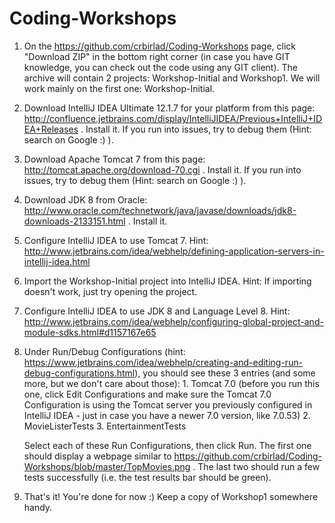Coding-Workshops
================

1. On the https://github.com/crbirlad/Coding-Workshops page, click "Download ZIP" in the bottom right corner (in case you have GIT knowledge, you can check out the code using any GIT client).
	The archive will contain 2 projects: Workshop-Initial and Workshop1. We will work mainly on the first one: Workshop-Initial.
2. Download IntelliJ IDEA Ultimate 12.1.7 for your platform from this page: http://confluence.jetbrains.com/display/IntelliJIDEA/Previous+IntelliJ+IDEA+Releases . Install it.
	If you run into issues, try to debug them (Hint: search on Google :) ).
3. Download Apache Tomcat 7 from this page: http://tomcat.apache.org/download-70.cgi . Install it. If you run into issues, try to debug them (Hint: search on Google :) ).
4. Download JDK 8 from Oracle: http://www.oracle.com/technetwork/java/javase/downloads/jdk8-downloads-2133151.html . Install it.
5. Configure IntelliJ IDEA to use Tomcat 7. Hint: http://www.jetbrains.com/idea/webhelp/defining-application-servers-in-intellij-idea.html
6. Import the Workshop-Initial project into IntelliJ IDEA. Hint: If importing doesn't work, just try opening the project.
7. Configure IntelliJ IDEA to use JDK 8 and Language Level 8. Hint: http://www.jetbrains.com/idea/webhelp/configuring-global-project-and-module-sdks.html#d1157167e65
8. Under Run/Debug Configurations (hint: https://www.jetbrains.com/idea/webhelp/creating-and-editing-run-debug-configurations.html), you should see these 3 entries (and some more, but we don't care
	about those):
		1. Tomcat 7.0 (before you run this one, click Edit Configurations and make sure the Tomcat 7.0 Configuration is using the Tomcat server you previously configured in IntelliJ IDEA - just
		in case you have a newer 7.0 version, like 7.0.53)
		2. MovieListerTests
		3. EntertainmentTests
		
	Select each of these Run Configurations, then click Run. The first one should display a webpage similar to https://github.com/crbirlad/Coding-Workshops/blob/master/TopMovies.png .
	The last two should run a few tests successfully (i.e. the test results bar should be green).
9. That's it! You're done for now :) Keep a copy of Workshop1 somewhere handy.
 


